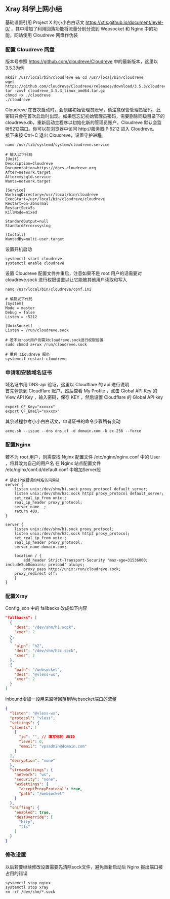 Xray 科学上网小结
-
基础设置引用 Project X 的小小白白话文 https://xtls.github.io/document/level-0/ ，其中增加了利用回落功能将流量分别分流到 Websocket 和 Nginx 中的功能，网站使用 Cloudreve 网盘作伪装  
### 配置 Cloudreve 网盘
版本号参照 https://github.com/cloudreve/Cloudreve 中的最新版本，这里以3.5.3为例  
```shell
mkdir /usr/local/bin/cloudreve && cd /usr/local/bin/cloudreve
wget https://github.com/cloudreve/Cloudreve/releases/download/3.5.3/cloudreve_3.5.3_linux_amd64.tar.gz
tar -zxvf cloudreve_3.5.3_linux_amd64.tar.gz
chmod +x ./cloudreve
./cloudreve
```
Cloudreve 在首次启动时，会创建初始管理员账号，请注意保管管理员密码，此密码只会在首次启动时出现。如果您忘记初始管理员密码，需要删除同级目录下的 cloudreve.db，重新启动主程序以初始化新的管理员账户。Cloudreve 默认会监听5212端口。你可以在浏览器中访问 http://服务器IP:5212 进入 Cloudreve。  
接下来按 Ctrl+C 退出 Cloudreve，设置守护进程。  
```shell
nano /usr/lib/systemd/system/cloudreve.service

# 输入以下代码
[Unit]
Description=Cloudreve
Documentation=https://docs.cloudreve.org
After=network.target
After=mysqld.service
Wants=network.target

[Service]
WorkingDirectory=/usr/local/bin/cloudreve
ExecStart=/usr/local/bin/cloudreve/cloudreve
Restart=on-abnormal
RestartSec=5s
KillMode=mixed

StandardOutput=null
StandardError=syslog

[Install]
WantedBy=multi-user.target
```
设置开机启动
```shell
systemctl start cloudreve
systemctl enable cloudreve
```
设置 Cloudreve 配置文件并重启，注意如果不是 root 用户的话需要对 cloudreve.sock 进行权限设置以让它能被其他用户读取和写入
```shell
nano /usr/local/bin/cloudreve/conf.ini

# 编辑以下代码
[System]
Mode = master
Debug = false
Listen = :5212

[UnixSocket]
Listen = /run/cloudreve.sock

# 若不为root用户则需对cloudreve.sock进行权限设置
sudo chmod a+rwx /run/cloudreve.sock

# 重启 CLoudreve 服务
systemctl restart cloudreve
```
### 申请和安装域名证书
域名证书用 DNS-api 验证，这里以 Cloudflare 的 api 进行说明  
首先登录到 Cloudflare 账户，然后查看 My Profile ，点击 Global API Key 的 View API Key ，输入密码，保存 KEY ，然后设置 Cloudflare 的 Global API key  
```shell
export CF_Key="xxxxxx"
export CF_Email="xxxxxx"
```
其余过程参考小小白白话文，申请证书的命令步骤稍有变动
```shell
acme.sh --issue --dns dns_cf -d domain.com -k ec-256 --force
```
### 配置Nginx
若不为 root 用户，则需查找 Nginx 配置文件 /etc/nginx/nginx.conf 中的 User ，将其改为自己的用户名
在 Nginx 站点配置文件 /etc/nginx/conf.d/default.conf 中增加Server段
```shell
# 禁止IP或错误的域名访问网站
server {
    listen unix:/dev/shm/h1.sock proxy_protocol default_server;
    listen unix:/dev/shm/h2c.sock http2 proxy_protocol default_server;
    set_real_ip_from unix:;
    real_ip_header proxy_protocol;
    server_name _;
    return 400;
}

server {
    listen unix:/dev/shm/h1.sock proxy_protocol;
    listen unix:/dev/shm/h2c.sock http2 proxy_protocol;
    set_real_ip_from unix:;
    real_ip_header proxy_protocol;
    server_name domain.com;

    location / {
        add_header Strict-Transport-Security "max-age=31536000; includeSubDomains; preload" always;
        proxy_pass http://unix:/run/cloudreve.sock;
	proxy_redirect off;
    }
}
```
### 配置Xray
Config.json 中的 fallbacks 改成如下内容
```json
"fallbacks": [
  {
    "dest": "/dev/shm/h1.sock",
    "xver": 2
  },
  {
    "alpn": "h2",
    "dest": "/dev/shm/h2c.sock",
    "xver": 2
  },
  {
    "path": "/websocket",
    "dest": "@vless-ws",
    "xver": 2
  }
]
```
inbound增加一段用来监听回落到Websocket端口的流量
```json
{
  "listen": "@vless-ws",
  "protocol": "vless",
  "settings": {
  "clients": [
    {
      "id": "", // 填写你的 UUID
      "level": 0,
      "email": "vpsadmin@domain.com"
    }
  ],
  "decryption": "none"
  },
  "streamSettings": {
    "network": "ws",
    "security": "none",
    "wsSettings": {
      "acceptProxyProtocol": true,
      "path": "/websocket"
    }
  },
  "sniffing": {
    "enabled": true,
    "destOverride": [
      "http",
      "tls"
    ]
  }
}
```
### 修改设置
以后若要继续修改设置需要先清除sock文件，避免重新启动后 Nginx 报出端口被占用的错误
```shell
systemctl stop nginx
systemctl stop xray
rm -rf /dev/shm/*.sock
```
